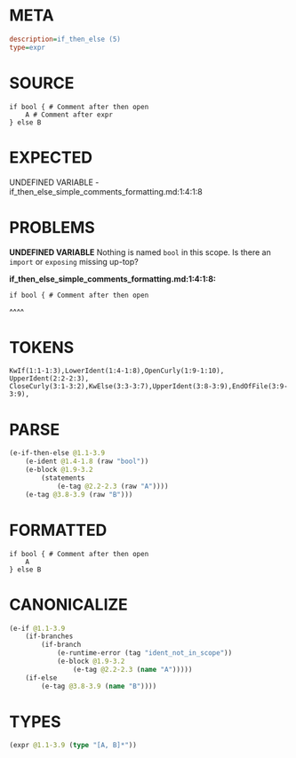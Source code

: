 # META
~~~ini
description=if_then_else (5)
type=expr
~~~
# SOURCE
~~~roc
if bool { # Comment after then open
	A # Comment after expr
} else B
~~~
# EXPECTED
UNDEFINED VARIABLE - if_then_else_simple_comments_formatting.md:1:4:1:8
# PROBLEMS
**UNDEFINED VARIABLE**
Nothing is named `bool` in this scope.
Is there an `import` or `exposing` missing up-top?

**if_then_else_simple_comments_formatting.md:1:4:1:8:**
```roc
if bool { # Comment after then open
```
   ^^^^


# TOKENS
~~~zig
KwIf(1:1-1:3),LowerIdent(1:4-1:8),OpenCurly(1:9-1:10),
UpperIdent(2:2-2:3),
CloseCurly(3:1-3:2),KwElse(3:3-3:7),UpperIdent(3:8-3:9),EndOfFile(3:9-3:9),
~~~
# PARSE
~~~clojure
(e-if-then-else @1.1-3.9
	(e-ident @1.4-1.8 (raw "bool"))
	(e-block @1.9-3.2
		(statements
			(e-tag @2.2-2.3 (raw "A"))))
	(e-tag @3.8-3.9 (raw "B")))
~~~
# FORMATTED
~~~roc
if bool { # Comment after then open
	A
} else B
~~~
# CANONICALIZE
~~~clojure
(e-if @1.1-3.9
	(if-branches
		(if-branch
			(e-runtime-error (tag "ident_not_in_scope"))
			(e-block @1.9-3.2
				(e-tag @2.2-2.3 (name "A")))))
	(if-else
		(e-tag @3.8-3.9 (name "B"))))
~~~
# TYPES
~~~clojure
(expr @1.1-3.9 (type "[A, B]*"))
~~~
